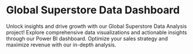 # Global Superstore Data Dashboard
Unlock insights and drive growth with our Global Superstore Data Analysis project! Explore comprehensive data visualizations and actionable insights through our Power BI dashboard. Optimize your sales strategy and maximize revenue with our in-depth analysis.
